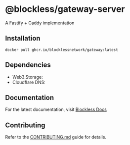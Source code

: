 # @blockless/gateway-server

A Fastify + Caddy implementation

## Installation

`docker pull ghcr.io/blocklessnetwork/gateway:latest`

## Dependencies

- Web3.Storage:
- Cloudflare DNS:

## Documentation

For the latest documentation, visit [Blockless Docs](https://blockless.network/docs)

## Contributing

Refer to the [CONTRIBUTING.md](/CONTRIBUTING.md) guide for details.
